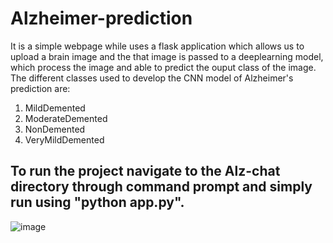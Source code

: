 # Alzheimer-prediction
It is a simple webpage while uses a flask application which allows us to upload a brain image and the that image is passed to a deeplearning model, which process the image and able to predict the ouput class of the image. The different classes used to develop the CNN model of Alzheimer's prediction are:
1. MildDemented
2. ModerateDemented
3. NonDemented
4. VeryMildDemented
## To run the project navigate to the Alz-chat directory through command prompt and simply run using "python app.py".
![image](https://github.com/HKrishna003/Alzheimer-prediction/assets/111755157/71fcca29-793f-4de1-b36f-399a53fdf7d6)


